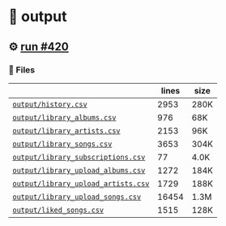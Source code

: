 # 📝  output 

## ⚙️ [run #420](https://github.com/jwenerd/ytm-dl/actions/runs/7946285634)

### 📁 Files

|                                                                         |lines|size|
|-------------------------------------------------------------------------|-----|----|
|[`output/history.csv` ](output/history.csv)                              |2953 |280K|
|[`output/library_albums.csv` ](output/library_albums.csv)                |976  |68K |
|[`output/library_artists.csv` ](output/library_artists.csv)              |2153 |96K |
|[`output/library_songs.csv` ](output/library_songs.csv)                  |3653 |304K|
|[`output/library_subscriptions.csv` ](output/library_subscriptions.csv)  |77   |4.0K|
|[`output/library_upload_albums.csv` ](output/library_upload_albums.csv)  |1272 |184K|
|[`output/library_upload_artists.csv` ](output/library_upload_artists.csv)|1729 |188K|
|[`output/library_upload_songs.csv` ](output/library_upload_songs.csv)    |16454|1.3M|
|[`output/liked_songs.csv` ](output/liked_songs.csv)                      |1515 |128K|
